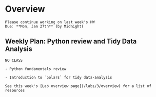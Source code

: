 # Overview
```{admonition} No **new** HW
Please continue working on last week's HW  
Due: **Mon, Jan 27th** (by Midnight)
```

## Weekly Plan: Python review and Tidy Data Analysis

```{topic} Monday Jan 20th (MLK Day)
NO CLASS
```

```{topic} Tuesday Jan 21st
- Python fundamentals review
```

```{topic} [📚 Wednesday Jan 22th (LAB)](https://classroom.github.com/a/H83tmXav)
- Introduction to `polars` for tidy data-analysis
```

```{topic} Python References
See this week's [Lab overview page](/labs/3/overview) for a list of resources
```